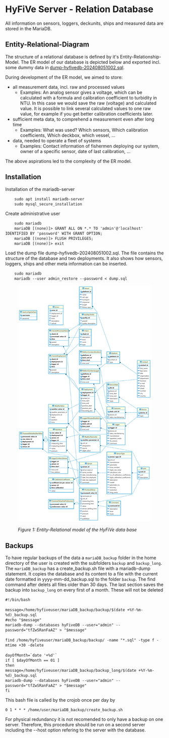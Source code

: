 # HyFiVe Server - Relation Database

All information on sensors, loggers, deckunits, ships and measured data are stored in the MariaDB.

## Entity-Relational-Diagram

The structure of a relational database is defined by it's Entity-Relationship-Model. The ER model of our database is depicted below and exported incl. some dummy data in [dump-hyfivedb-202408051002.sql](./dump-hyfivedb-202408051002.sql).

During development of the ER model, we aimed to store:
- all measurement data, incl. raw and processed values
	- Examples: An analog sensor gives a voltage, which can be calculated with a formula and calibration coefficient to turbidity in NTU. In this case we would save the raw (voltage) and calculated value. It is possible to link several calculated values to one raw value, for example if you get better calibration coefficients later. 
- sufficient meta data, to comprehend a measurement even after long time
	- Examples: What was used? Which sensors, Which calibration coefficients, Which deckbox, which vessel, ...
- data, needed to operate a fleet of systems
	- Examples: Contact information of fishermen deploying our system, owner of a specific sensor, date of last calibration, ...

The above aspirations led to the complexity of the ER model. 

## Installation

Installation of the mariadb-server
```
	sudo apt install mariadb-server
	sudo mysql_secure_installation
```
Create administrative user
```
	sudo mariadb
	mariaDB [(none)]> GRANT ALL ON *.* TO 'admin'@'localhost' IDENTIFIED BY 'password' WITH GRANT OPTION;
	mariaDB [(none)]> FLUSH PRIVILEGES;
	mariaDB [(none)]> exit
```
Load the dump file dump-hyfivedb-202408051002.sql. The file contains the structure of the database and two deployments. It also shows how sensors, loggers, ships and other meta information can be inserted.
```
	sudo mariadb
	mariadb --user admin_restore --password < dump.sql
```

<figure> 
   <img src="./database_ER-model.png" title="database_ER">

   <figurecaption><a name="figure1">*Figure 1:*</a> *Entity-Relational model of the HyFiVe data base*</figurecaption>
</figure>


## Backups

To have regular backups of the data a ```mariaDB_backup``` folder in the home directory of the user is created with the subfolders ```backup``` and ```backup_long```. The ```mariaDB_backup``` has a create_backup.sh file 
with a mariadb-dump statement. It copies the database and its content to a file with the current date formatted in yyyy-mm-dd_backup.sql to the folder ```backup```. The find command after delets all files older than 30 days. 
The last section saves the backup into ```backup_long``` on every first of a month. These will not be deleted

```
#!/bin/bash

message=/home/hyfiveuser/mariaDB_backup/backup/$(date +%Y-%m-%d)_backup.sql
#echo "$message"
mariadb-dump --databases hyFiveDB --user="admin" --password="tfZwSRanFaAZ" > "$message"

find /home/hyfiveuser/mariaDB_backup/backup/ -name "*.sql" -type f -mtime +30 -delete

dayOfMonth=`date '+%d'`
if [ $dayOfMonth == 01 ]
then
message=/home/hyfiveuser/mariaDB_backup/backup_long/$(date +%Y-%m-%d)_backup.sql
mariadb-dump --databases hyFiveDB --user="admin" --password="tfZwSRanFaAZ" > "$message"
fi

```

This bash file is called by the crojob once per day by
```
0 1 * * * /home/user/mariaDB_backup/create_backup.sh
``` 

For physical redundancy it is not recomended to only have a backup on one server. Therefore, this procedure should be run on a second server including the --host option refering to the server with the database.
